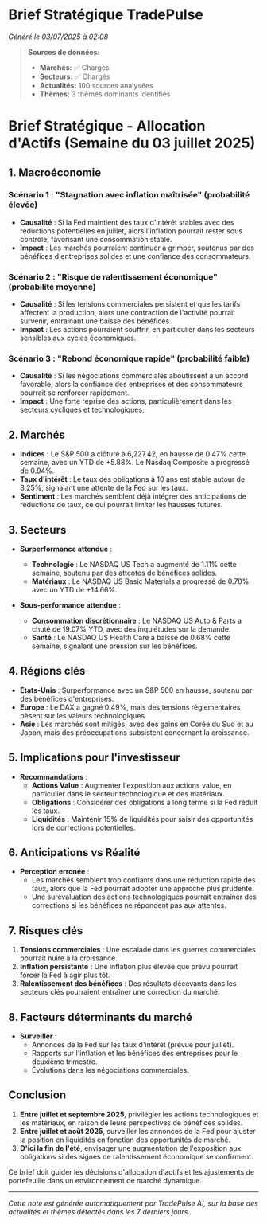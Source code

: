 # Brief Stratégique TradePulse

*Généré le 03/07/2025 à 02:08*

> **Sources de données:**
> - **Marchés:** ✅ Chargés
> - **Secteurs:** ✅ Chargés
> - **Actualités:** 100 sources analysées
> - **Thèmes:** 3 thèmes dominants identifiés

# Brief Stratégique - Allocation d'Actifs (Semaine du 03 juillet 2025)

## 1. Macroéconomie

### Scénario 1 : "Stagnation avec inflation maîtrisée" (probabilité élevée)
- **Causalité** : Si la Fed maintient des taux d'intérêt stables avec des réductions potentielles en juillet, alors l'inflation pourrait rester sous contrôle, favorisant une consommation stable.
- **Impact** : Les marchés pourraient continuer à grimper, soutenus par des bénéfices d'entreprises solides et une confiance des consommateurs.

### Scénario 2 : "Risque de ralentissement économique" (probabilité moyenne)
- **Causalité** : Si les tensions commerciales persistent et que les tarifs affectent la production, alors une contraction de l'activité pourrait survenir, entraînant une baisse des bénéfices.
- **Impact** : Les actions pourraient souffrir, en particulier dans les secteurs sensibles aux cycles économiques.

### Scénario 3 : "Rebond économique rapide" (probabilité faible)
- **Causalité** : Si les négociations commerciales aboutissent à un accord favorable, alors la confiance des entreprises et des consommateurs pourrait se renforcer rapidement.
- **Impact** : Une forte reprise des actions, particulièrement dans les secteurs cycliques et technologiques.

## 2. Marchés

- **Indices** : Le S&P 500 a clôturé à 6,227.42, en hausse de 0.47% cette semaine, avec un YTD de +5.88%. Le Nasdaq Composite a progressé de 0.94%.
- **Taux d'intérêt** : Le taux des obligations à 10 ans est stable autour de 3.25%, signalant une attente de la Fed sur les taux.
- **Sentiment** : Les marchés semblent déjà intégrer des anticipations de réductions de taux, ce qui pourrait limiter les hausses futures.

## 3. Secteurs

- **Surperformance attendue** : 
  - **Technologie** : Le NASDAQ US Tech a augmenté de 1.11% cette semaine, soutenu par des attentes de bénéfices solides.
  - **Matériaux** : Le NASDAQ US Basic Materials a progressé de 0.70% avec un YTD de +14.66%.

- **Sous-performance attendue** :
  - **Consommation discrétionnaire** : Le NASDAQ US Auto & Parts a chuté de 19.07% YTD, avec des inquiétudes sur la demande.
  - **Santé** : Le NASDAQ US Health Care a baissé de 0.68% cette semaine, signalant une pression sur les bénéfices.

## 4. Régions clés

- **États-Unis** : Surperformance avec un S&P 500 en hausse, soutenu par des bénéfices d'entreprises.
- **Europe** : Le DAX a gagné 0.49%, mais des tensions réglementaires pèsent sur les valeurs technologiques.
- **Asie** : Les marchés sont mitigés, avec des gains en Corée du Sud et au Japon, mais des préoccupations subsistent concernant la croissance.

## 5. Implications pour l'investisseur

- **Recommandations** :
  - **Actions Value** : Augmenter l'exposition aux actions value, en particulier dans le secteur technologique et des matériaux.
  - **Obligations** : Considérer des obligations à long terme si la Fed réduit les taux.
  - **Liquidités** : Maintenir 15% de liquidités pour saisir des opportunités lors de corrections potentielles.

## 6. Anticipations vs Réalité

- **Perception erronée** : 
  - Les marchés semblent trop confiants dans une réduction rapide des taux, alors que la Fed pourrait adopter une approche plus prudente.
  - Une surévaluation des actions technologiques pourrait entraîner des corrections si les bénéfices ne répondent pas aux attentes.

## 7. Risques clés

1. **Tensions commerciales** : Une escalade dans les guerres commerciales pourrait nuire à la croissance.
2. **Inflation persistante** : Une inflation plus élevée que prévu pourrait forcer la Fed à agir plus tôt.
3. **Ralentissement des bénéfices** : Des résultats décevants dans les secteurs clés pourraient entraîner une correction du marché.

## 8. Facteurs déterminants du marché

- **Surveiller** : 
  - Annonces de la Fed sur les taux d'intérêt (prévue pour juillet).
  - Rapports sur l'inflation et les bénéfices des entreprises pour le deuxième trimestre.
  - Évolutions dans les négociations commerciales.

## Conclusion

1. **Entre juillet et septembre 2025**, privilégier les actions technologiques et les matériaux, en raison de leurs perspectives de bénéfices solides.
2. **Entre juillet et août 2025**, surveiller les annonces de la Fed pour ajuster la position en liquidités en fonction des opportunités de marché.
3. **D'ici la fin de l'été**, envisager une augmentation de l'exposition aux obligations si des signes de ralentissement économique se confirment.

Ce brief doit guider les décisions d'allocation d'actifs et les ajustements de portefeuille dans un environnement de marché dynamique.

---

*Cette note est générée automatiquement par TradePulse AI, sur la base des actualités et thèmes détectés dans les 7 derniers jours.*
